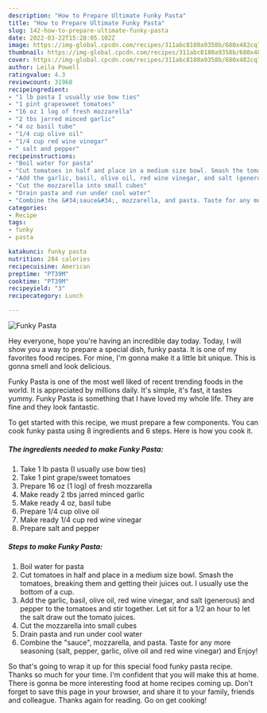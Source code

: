 ```yaml
---
description: "How to Prepare Ultimate Funky Pasta"
title: "How to Prepare Ultimate Funky Pasta"
slug: 142-how-to-prepare-ultimate-funky-pasta
date: 2022-03-22T15:28:05.102Z
image: https://img-global.cpcdn.com/recipes/311abc8180a9358b/680x482cq70/funky-pasta-recipe-main-photo.jpg
thumbnail: https://img-global.cpcdn.com/recipes/311abc8180a9358b/680x482cq70/funky-pasta-recipe-main-photo.jpg
cover: https://img-global.cpcdn.com/recipes/311abc8180a9358b/680x482cq70/funky-pasta-recipe-main-photo.jpg
author: Leila Powell
ratingvalue: 4.3
reviewcount: 31968
recipeingredient:
- "1 lb pasta I usually use bow ties"
- "1 pint grapesweet tomatoes"
- "16 oz 1 log of fresh mozzarella"
- "2 tbs jarred minced garlic"
- "4 oz basil tube"
- "1/4 cup olive oil"
- "1/4 cup red wine vinegar"
- " salt and pepper"
recipeinstructions:
- "Boil water for pasta"
- "Cut tomatoes in half and place in a medium size bowl. Smash the tomatoes, breaking them and getting their juices out. I usually use the bottom of a cup."
- "Add the garlic, basil, olive oil, red wine vinegar, and salt (generous) and pepper to the tomatoes and stir together. Let sit for a 1/2 an hour to let the salt draw out the tomato juices."
- "Cut the mozzarella into small cubes"
- "Drain pasta and run under cool water"
- "Combine the &#34;sauce&#34;, mozzarella, and pasta. Taste for any more seasoning (salt, pepper, garlic, olive oil and red wine vinegar) and Enjoy!"
categories:
- Recipe
tags:
- funky
- pasta

katakunci: funky pasta 
nutrition: 284 calories
recipecuisine: American
preptime: "PT39M"
cooktime: "PT39M"
recipeyield: "3"
recipecategory: Lunch

---
```



![Funky Pasta](https://img-global.cpcdn.com/recipes/311abc8180a9358b/680x482cq70/funky-pasta-recipe-main-photo.jpg)

Hey everyone, hope you're having an incredible day today. Today, I will show you a way to prepare a special dish, funky pasta. It is one of my favorites food recipes. For mine, I'm gonna make it a little bit unique. This is gonna smell and look delicious.



Funky Pasta is one of the most well liked of recent trending foods in the world. It is appreciated by millions daily. It's simple, it's fast, it tastes yummy. Funky Pasta is something that I have loved my whole life. They are fine and they look fantastic.


To get started with this recipe, we must prepare a few components. You can cook funky pasta using 8 ingredients and 6 steps. Here is how you cook it.

<!--inarticleads1-->

##### The ingredients needed to make Funky Pasta:

1. Take 1 lb pasta (I usually use bow ties)
1. Take 1 pint grape/sweet tomatoes
1. Prepare 16 oz (1 log) of fresh mozzarella
1. Make ready 2 tbs jarred minced garlic
1. Make ready 4 oz, basil tube
1. Prepare 1/4 cup olive oil
1. Make ready 1/4 cup red wine vinegar
1. Prepare  salt and pepper




<!--inarticleads2-->

##### Steps to make Funky Pasta:

1. Boil water for pasta
1. Cut tomatoes in half and place in a medium size bowl. Smash the tomatoes, breaking them and getting their juices out. I usually use the bottom of a cup.
1. Add the garlic, basil, olive oil, red wine vinegar, and salt (generous) and pepper to the tomatoes and stir together. Let sit for a 1/2 an hour to let the salt draw out the tomato juices.
1. Cut the mozzarella into small cubes
1. Drain pasta and run under cool water
1. Combine the &#34;sauce&#34;, mozzarella, and pasta. Taste for any more seasoning (salt, pepper, garlic, olive oil and red wine vinegar) and Enjoy!




So that's going to wrap it up for this special food funky pasta recipe. Thanks so much for your time. I'm confident that you will make this at home. There is gonna be more interesting food at home recipes coming up. Don't forget to save this page in your browser, and share it to your family, friends and colleague. Thanks again for reading. Go on get cooking!
